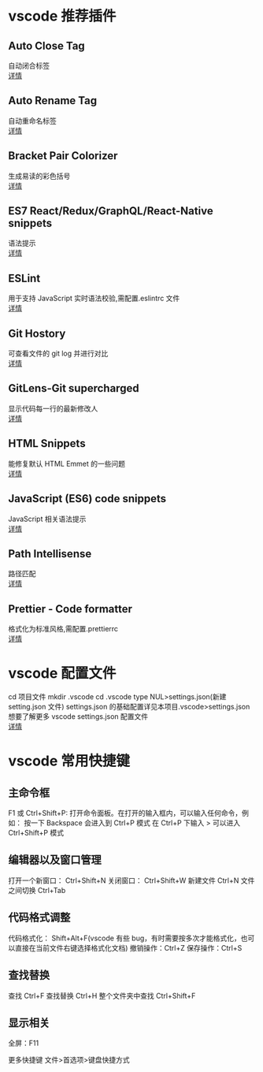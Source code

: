 # vscode 推荐插件

## Auto Close Tag

自动闭合标签<br>[详情](https://marketplace.visualstudio.com/items?itemName=formulahendry.auto-close-tag)<br>

## Auto Rename Tag

自动重命名标签<br>[详情](https://marketplace.visualstudio.com/items?itemName=formulahendry.auto-rename-tag)<br>

## Bracket Pair Colorizer

生成易读的彩色括号<br>[详情](https://marketplace.visualstudio.com/items?itemName=CoenraadS.bracket-pair-colorizer)<br>

## ES7 React/Redux/GraphQL/React-Native snippets

语法提示<br>[详情](https://marketplace.visualstudio.com/items?itemName=dsznajder.es7-react-js-snippets)<br>

## ESLint

用于支持 JavaScript 实时语法校验,需配置.eslintrc 文件<br>[详情](https://marketplace.visualstudio.com/items?itemName=dbaeumer.vscode-eslint)<br>

## Git Hostory

可查看文件的 git log 并进行对比<br>[详情](https://marketplace.visualstudio.com/items?itemName=donjayamanne.githistory)<br>

## GitLens-Git supercharged

显示代码每一行的最新修改人<br>[详情](https://marketplace.visualstudio.com/items?itemName=eamodio.gitlens)<br>

## HTML Snippets

能修复默认 HTML Emmet 的一些问题<br>[详情](https://marketplace.visualstudio.com/items?itemName=abusaidm.html-snippets)<br>

## JavaScript (ES6) code snippets

JavaScript 相关语法提示<br>[详情](https://marketplace.visualstudio.com/items?itemName=xabikos.JavaScriptSnippets)<br>

## Path Intellisense

路径匹配<br>[详情](https://marketplace.visualstudio.com/items?itemName=christian-kohler.path-intellisense)<br>

## Prettier - Code formatter

格式化为标准风格,需配置.prettierrc<br>[详情](https://marketplace.visualstudio.com/items?itemName=esbenp.prettier-vscode)<br>

# vscode 配置文件

cd 项目文件
mkdir .vscode
cd .vscode
type NUL>settings.json(新建 setting.json 文件)
settings.json 的基础配置详见本项目.vscode>settings.json
想要了解更多 vscode settings.json 配置文件<br>[详情](https://code.visualstudio.com/docs/getstarted/settings)<br>

# vscode 常用快捷键

## 主命令框

F1 或 Ctrl+Shift+P: 打开命令面板。在打开的输入框内，可以输入任何命令，例如：
按一下 Backspace 会进入到 Ctrl+P 模式
在 Ctrl+P 下输入 > 可以进入 Ctrl+Shift+P 模式

## 编辑器以及窗口管理

打开一个新窗口： Ctrl+Shift+N
关闭窗口： Ctrl+Shift+W
新建文件 Ctrl+N
文件之间切换 Ctrl+Tab

## 代码格式调整

代码格式化： Shift+Alt+F(vscode 有些 bug，有时需要按多次才能格式化，也可以直接在当前文件右键选择格式化文档)
撤销操作：Ctrl+Z
保存操作：Ctrl+S

## 查找替换

查找 Ctrl+F
查找替换 Ctrl+H
整个文件夹中查找 Ctrl+Shift+F

## 显示相关

全屏：F11

更多快捷键 文件>首选项>键盘快捷方式
